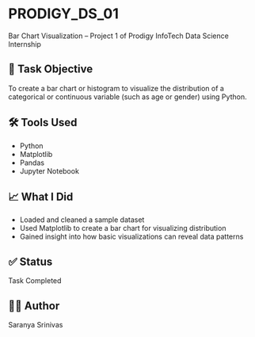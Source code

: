 # PRODIGY_DS_01
Bar Chart Visualization – Project 1 of Prodigy InfoTech Data Science Internship

## 📌 Task Objective
To create a bar chart or histogram to visualize the distribution of a categorical or continuous variable (such as age or gender) using Python.

## 🛠️ Tools Used
- Python
- Matplotlib
- Pandas
- Jupyter Notebook

## 📈 What I Did
- Loaded and cleaned a sample dataset
- Used Matplotlib to create a bar chart for visualizing distribution
- Gained insight into how basic visualizations can reveal data patterns

## ✅ Status
Task Completed

## 🧑‍💻 Author
Saranya Srinivas
